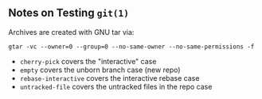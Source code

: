 ## Notes on Testing `git(1)`

Archives are created with GNU tar via:

```
gtar -vc --owner=0 --group=0 --no-same-owner --no-same-permissions -f 
```

* `cherry-pick` covers the "interactive" case
* `empty` covers the unborn branch case (new repo)
* `rebase-interactive` covers the interactive rebase case
* `untracked-file` covers the untracked files in the repo case
